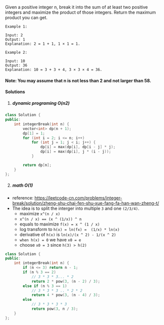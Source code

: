 Given a positive integer n, break it into the sum of at least two positive integers and maximize the product of those integers. Return the maximum product you can get.

```
Example 1:

Input: 2
Output: 1
Explanation: 2 = 1 + 1, 1 × 1 = 1.

Example 2:

Input: 10
Output: 36
Explanation: 10 = 3 + 3 + 4, 3 × 3 × 4 = 36.
```

#### Note: You may assume that n is not less than 2 and not larger than 58.


#### Solutions

1. ##### dynamic programing O(n2)

```c++
class Solution {
public:
    int integerBreak(int n) {
        vector<int> dp(n + 1);
        dp[1] = 1;
        for (int i = 2; i <= n; i++)
            for (int j = 1; j < i; j++) {
                dp[i] = max(dp[i], dp[i - j] * j);
                dp[i] = max(dp[i], j * (i - j));
            }

        return dp[n];
    }
};
```


2. ##### math O(1)

- reference: https://leetcode-cn.com/problems/integer-break/solution/zheng-shu-chai-fen-shu-xue-fang-fa-han-wan-zheng-t/
- The idea is to split the interger into multiple `3` and one `(2/3/4)`.
    - maximize `x^(n / x)`
    - `x^(n / x) == (x ^ (1/x)) ^ n`
    - equals to maximize `f(x) = x ^ (1 / x)`
    - log transform to `h(x) = ln(fx) =  (1/x) * ln(x)`
    - derivative of `h(x)` is `ln(x)/(x ^ 2) - 1/(x ^ 2)`
    - `when h(x) = 0` we have `x0 = e`
    - choose `x0 = 3` since `h(3) > h(2)`

```c++
class Solution {
public:
    int integerBreak(int n) {
        if (n <= 3) return n - 1;
        if (n % 3 == 2)
            // 3 * 3 * 3... * 2
            return 2 * pow(3, (n - 2) / 3);
        else if (n % 3 == 1)
            // 3 * 3 * 3 .. * 2 * 2
            return 4 * pow(3, (n - 4) / 3);
        else
            // 3 * 3 * 3 * 3
            return pow(3, n / 3);
    }
};
```